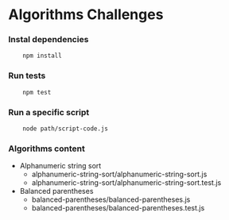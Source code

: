 # Algorithms Challenges

### Instal dependencies

```shell
    npm install
```

### Run  tests

```shell
    npm test
```

### Run a specific script

```shell script
    node path/script-code.js
```

### Algorithms content

- Alphanumeric string sort
    - alphanumeric-string-sort/alphanumeric-string-sort.js
    - alphanumeric-string-sort/alphanumeric-string-sort.test.js
- Balanced parentheses
    - balanced-parentheses/balanced-parentheses.js
    - balanced-parentheses/balanced-parentheses.test.js